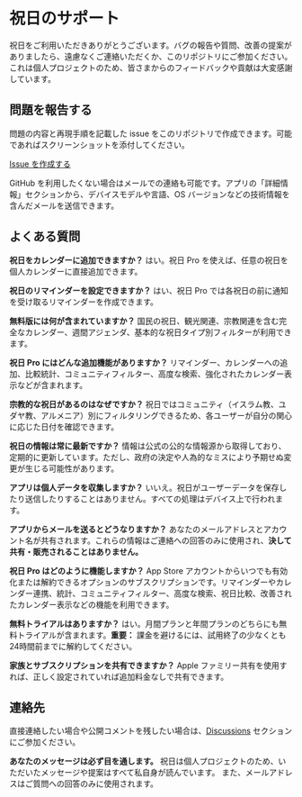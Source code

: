 # 祝日のサポート

祝日をご利用いただきありがとうございます。バグの報告や質問、改善の提案がありましたら、遠慮なくご連絡いただくか、このリポジトリにご参加ください。
これは個人プロジェクトのため、皆さまからのフィードバックや貢献は大変感謝しています。
  
## 問題を報告する

問題の内容と再現手順を記載した issue をこのリポジトリで作成できます。可能であればスクリーンショットを添付してください。

[Issue を作成する](https://github.com/lucasditomase/feriados/issues/new?title=Problem%20with%20祝日%20App&body=Describe%20the%20issue%20you%E2%80%99re%20experiencing%20below%3A%0A%0A-%20Device%3A%20%0A-%20iOS%20version%3A%20%0A-%20App%20version%3A%20%0A-%20Steps%20to%20reproduce%3A%0A%0A(Optional)%20Attach%20a%20screenshot%20or%20recording%20if%20you%20can.)
  
GitHub を利用したくない場合はメールでの連絡も可能です。アプリの「詳細情報」セクションから、デバイスモデルや言語、OS バージョンなどの技術情報を含んだメールを送信できます。
  
## よくある質問
  
**祝日をカレンダーに追加できますか？**
はい。祝日 Pro を使えば、任意の祝日を個人カレンダーに直接追加できます。
  
**祝日のリマインダーを設定できますか？**
はい、祝日 Pro では各祝日の前に通知を受け取るリマインダーを作成できます。
  
**無料版には何が含まれていますか？**
国民の祝日、観光関連、宗教関連を含む完全なカレンダー、週間アジェンダ、基本的な祝日タイプ別フィルターが利用できます。
  
**祝日 Pro にはどんな追加機能がありますか？**
リマインダー、カレンダーへの追加、比較統計、コミュニティフィルター、高度な検索、強化されたカレンダー表示などが含まれます。
  
**宗教的な祝日があるのはなぜですか？**
祝日ではコミュニティ（イスラム教、ユダヤ教、アルメニア）別にフィルタリングできるため、各ユーザーが自分の関心に応じた日付を確認できます。
  
**祝日の情報は常に最新ですか？**
情報は公式の公的な情報源から取得しており、定期的に更新しています。ただし、政府の決定や人為的なミスにより予期せぬ変更が生じる可能性があります。
  
**アプリは個人データを収集しますか？**
いいえ。祝日がユーザーデータを保存したり送信したりすることはありません。すべての処理はデバイス上で行われます。
  
**アプリからメールを送るとどうなりますか？**
あなたのメールアドレスとアカウント名が共有されます。これらの情報はご連絡への回答のみに使用され、**決して共有・販売されることはありません。**
  
**祝日 Pro はどのように機能しますか？**
App Store アカウントからいつでも有効化または解約できるオプションのサブスクリプションです。リマインダーやカレンダー連携、統計、コミュニティフィルター、高度な検索、祝日比較、改善されたカレンダー表示などの機能を利用できます。
  
**無料トライアルはありますか？**
はい。月間プランと年間プランのどちらにも無料トライアルが含まれます。**重要：** 課金を避けるには、試用終了の少なくとも24時間前までに解約してください。
  
**家族とサブスクリプションを共有できますか？**
Apple ファミリー共有を使用すれば、正しく設定されていれば追加料金なしで共有できます。
  
## 連絡先

直接連絡したい場合や公開コメントを残したい場合は、[Discussions](https://github.com/lucasditomase/feriados/discussions) セクションにご参加ください。

**あなたのメッセージは必ず目を通します。** 祝日は個人プロジェクトのため、いただいたメッセージや提案はすべて私自身が読んでいます。
また、メールアドレスはご質問への回答のみに使用されます。
